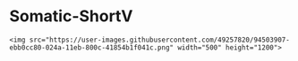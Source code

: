 # Somatic-ShortV

`<img src="https://user-images.githubusercontent.com/49257820/94503907-ebb0cc80-024a-11eb-800c-41854b1f041c.png" width="500" height="1200">`
